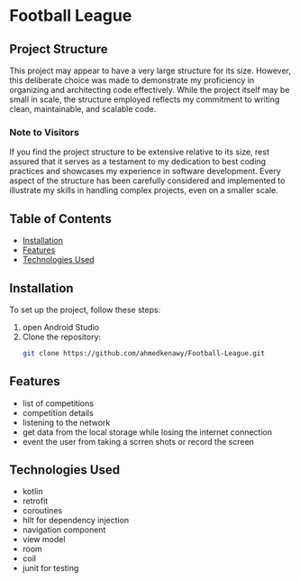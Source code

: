 # Football League

## Project Structure

This project may appear to have a very large structure for its size. However, this deliberate choice was made to demonstrate my proficiency in organizing and architecting code effectively. While the project itself may be small in scale, the structure employed reflects my commitment to writing clean, maintainable, and scalable code.

### Note to Visitors

If you find the project structure to be extensive relative to its size, rest assured that it serves as a testament to my dedication to best coding practices and showcases my experience in software development. Every aspect of the structure has been carefully considered and implemented to illustrate my skills in handling complex projects, even on a smaller scale.


## Table of Contents

- [Installation](#installation)
- [Features](#features)
- [Technologies Used](#technologies-used)


## Installation

To set up the project, follow these steps:

1. open Android Studio
2. Clone the repository:
   ```bash
   git clone https://github.com/ahmedkenawy/Football-League.git

## Features

- list of competitions
- competition details
- listening to the network
- get data from the local storage while losing the internet connection
- event the user from taking a scrren shots or record the screen 

## Technologies Used

- kotlin
- retrofit
- coroutines
- hilt for dependency injection
- navigation component
- view model
- room
- coil
- junit for testing


